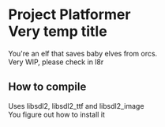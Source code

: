 # Project Platformer<br>Very temp title
You're an elf that saves baby elves from orcs.<br>
Very WIP, please check in l8r
## How to compile
Uses libsdl2, libsdl2_ttf and libsdl2_image<br>
You figure out how to install it
